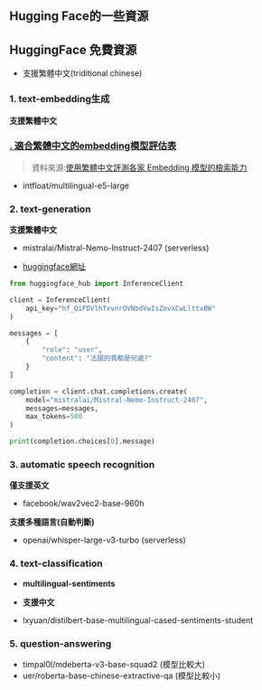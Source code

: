 ## Hugging Face的一些資源

## HuggingFace 免費資源
- 支援繁體中文(triditional chinese)
### **1. text-embedding生成**
**支援繁體中文**

### [**. 適合繁體中文的embedding模型評估表**](./Embeddings模型評測.xlsx)

> 資料來源:[使用繁體中文評測各家 Embedding 模型的檢索能力](https://ihower.tw/blog/archives/12167)


- intfloat/multilingual-e5-large

### **2. text-generation**
**支援繁體中文**

- mistralai/Mistral-Nemo-Instruct-2407 (serverless)

- [huggingface網址](./https://huggingface.co/mistralai/Mistral-Nemo-Instruct-2407)

```python
from huggingface_hub import InferenceClient

client = InferenceClient(
	api_key="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"
)

messages = [
	{
		"role": "user",
		"content": "法國的首都是何處?"
	}
]

completion = client.chat.completions.create(
    model="mistralai/Mistral-Nemo-Instruct-2407", 
	messages=messages, 
	max_tokens=500
)

print(completion.choices[0].message)
```

### **3. automatic speech recognition**
**僅支援英文**
- facebook/wav2vec2-base-960h

**支援多種語言(自動判斷)**
- openai/whisper-large-v3-turbo (serverless)

### **4. text-classification**
- **multilingual-sentiments**
- **支援中文**

- lxyuan/distilbert-base-multilingual-cased-sentiments-student

### **5. question-answering**
- timpal0l/mdeberta-v3-base-squad2 (模型比較大)
- uer/roberta-base-chinese-extractive-qa (模型比較小)


